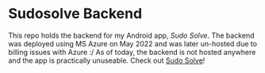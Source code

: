 # Sudosolve Backend
This repo holds the backend for my Android app, _Sudo Solve_.
The backend was deployed using MS Azure on May 2022 and was later un-hosted due to billing issues with Azure :/
As of today, the backend is not hosted anywhere and the app is practically unuseable.
Check out [Sudo Solve](https://github.com/Zvi-Badash/Sudo-Solve)!
